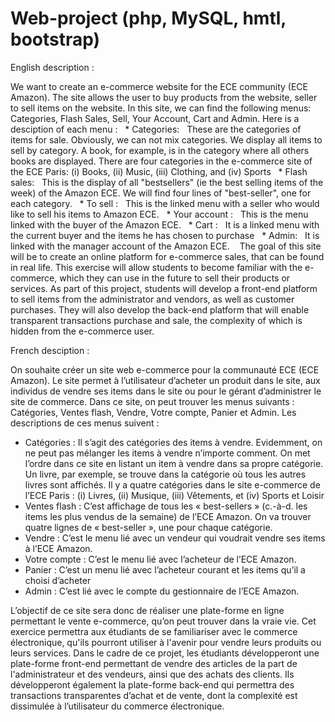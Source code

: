 # Web-project (php, MySQL, hmtl, bootstrap)

English description :

We want to create an e-commerce website for the ECE community (ECE Amazon). The site allows
the user to buy products from the website, seller to sell items on the website. In this site, we can find the following menus:
Categories, Flash Sales, Sell, Your Account, Cart and Admin. Here is a desciption of each menu :
  * Categories:
  These are the categories of items for sale. Obviously, we can not mix
categories. We display all items to sell by category. A book, for example, is in the category where all others
books are displayed. There are four categories in the e-commerce site of the ECE Paris: (i) Books, (ii)
Music, (iii) Clothing, and (iv) Sports 
  * Flash sales:
  This is the display of all "bestsellers" (ie the best selling items of the
week) of the Amazon ECE. We will find four lines of "best-seller", one for each
category.
  * To sell :
  This is the linked menu with a seller who would like to sell his items to Amazon ECE.
  * Your account :
  This is the menu linked with the buyer of the Amazon ECE.
  * Cart :
  It is a linked menu with the current buyer and the items he has chosen to purchase
  * Admin:
  It is linked with the manager account of the Amazon ECE.
  
The goal of this site will be to create an online platform for e-commerce sales,
that can be found in real life. This exercise will allow students to become familiar with the
e-commerce, which they can use in the future to sell their products or services.
As part of this project, students will develop a front-end platform to
sell items from the administrator and vendors, as well as customer purchases. They
will also develop the back-end platform that will enable transparent transactions
purchase and sale, the complexity of which is hidden from the e-commerce user.




French desciption : 

On souhaite créer un site web e-commerce pour la communauté ECE (ECE Amazon). Le site permet
à l’utilisateur d’acheter un produit dans le site, aux individus de vendre ses items dans le site ou pour
le gérant d’administrer le site de commerce. Dans ce site, on peut trouver les menus suivants :
Catégories, Ventes flash, Vendre, Votre compte, Panier et Admin. Les descriptions de ces menus
suivent :
  * Catégories : 
  Il s’agit des catégories des items à vendre. Evidemment, on ne peut pas mélanger
les items à vendre n’importe comment. On met l’ordre dans ce site en listant un item à vendre
dans sa propre catégorie. Un livre, par exemple, se trouve dans la catégorie où tous les autres
livres sont affichés. Il y a quatre catégories dans le site e-commerce de l’ECE Paris : (i) Livres, (ii)
Musique, (iii) Vêtements, et (iv) Sports et Loisir
  * Ventes flash : 
  C’est affichage de tous les « best-sellers » (c.-à-d. les items les plus vendus de la
semaine) de l’ECE Amazon. On va trouver quatre lignes de « best-seller », une pour chaque
catégorie.
  * Vendre : 
  C’est le menu lié avec un vendeur qui voudrait vendre ses items à l’ECE Amazon.
  * Votre compte : 
  C’est le menu lié avec l’acheteur de l’ECE Amazon.
  * Panier : 
  C’est un menu lié avec l’acheteur courant et les items qu’il a choisi d’acheter
  * Admin : 
  C’est lié avec le compte du gestionnaire de l’ECE Amazon.
  
L’objectif de ce site sera donc de réaliser une plate-forme en ligne permettant le vente e-commerce,
qu’on peut trouver dans la vraie vie. Cet exercice permettra aux étudiants de se familiariser avec le
commerce électronique, qu'ils pourront utiliser à l'avenir pour vendre leurs produits ou leurs services.
Dans le cadre de ce projet, les étudiants développeront une plate-forme front-end permettant de
vendre des articles de la part de l'administrateur et des vendeurs, ainsi que des achats des clients. Ils
développeront également la plate-forme back-end qui permettra des transactions transparentes
d’achat et de vente, dont la complexité est dissimulée à l’utilisateur du commerce électronique.

